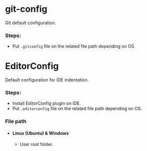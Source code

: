 # git-config
Git default configuration.
### Steps:
- Put `.gitconfig` file on the related file path depending on OS.

# EditorConfig
Default configuration for IDE indentation.
### Steps:
- Install EditorConfig plugin on IDE.
- Put `.editorconfig` file on the related file path depending on OS.

### File path
- #### Linux (Ubuntu) & Windows
  - User root folder.
